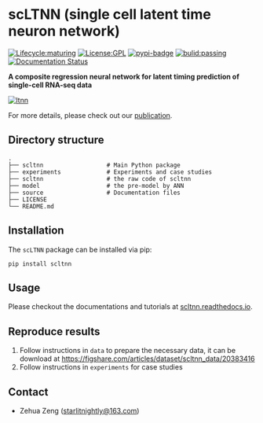 # scLTNN (single cell latent time neuron network)

[![Lifecycle:maturing](https://img.shields.io/badge/lifecycle-maturing-blue.svg)](https://www.tidyverse.org/lifecycle/#maturing) [![License:GPL](https://img.shields.io/badge/license-GPL-blue)](https://img.shields.io/apm/l/vim-mode) [![pypi-badge](https://img.shields.io/pypi/v/scltnn)](https://pypi.org/project/scltnn) [![bulid:passing](https://img.shields.io/appveyor/build/gruntjs/grunt)](https://img.shields.io/appveyor/build/gruntjs/grunt) [![Documentation Status](https://readthedocs.org/projects/scltnn/badge/?version=latest)](https://scltnn.readthedocs.io/en/latest/?badge=latest)

**A composite regression neural network for latent timing prediction of single-cell RNA-seq data**

[![ltnn](https://github.com/Starlitnightly/scltnn/ltnn.png)](ltnn.png)

For more details, please check out our [publication]().

## Directory structure

````
.
├── scltnn                  # Main Python package
├── experiments             # Experiments and case studies
├── scltnn                  # the raw code of scltnn
├── model                   # the pre-model by ANN
├── source                  # Documentation files
├── LICENSE
└── README.md
````

## Installation

The `scLTNN` package can be installed via pip: 

```
pip install scltnn
```

## Usage

Please checkout the documentations and tutorials at [scltnn.readthedocs.io](https://scltnn.readthedocs.io/en/latest/index.html).

## Reproduce results

1. Follow instructions in `data` to prepare the necessary data, it can be download at https://figshare.com/articles/dataset/scltnn_data/20383416
2. Follow instructions in `experiments` for case studies

## Contact

- Zehua Zeng ([starlitnightly@163.com](mailto:starlitnightly@163.com))

